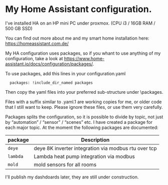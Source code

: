 # My Home Assistant configuration. 

I've installed HA on an HP mini PC under proxmox. (CPU i3 / 16GB RAM / 500 GB SSD)

You can find out more about me and my smart home installation here: https://homeassistant.com.de/

My HA configuration uses packages, so if you whant to use anything of my configuration, take a look at https://www.home-assistant.io/docs/configuration/packages/.

To use packages, add this lines in your configuration.yaml 
```homeassistant:
  packages: !include_dir_named packages
```
Then copy the yaml files into your preferred sub-structure under \packages.

Files with a suffix similar to .yaml.1 are working copies for me, or older code that I still want to keep. Please ignore these files, or use them very carefully.

Packages splits the configuration, so it is possible to divide by topic, not just by “automation” / “sensor” / “scenes” etc.
I have created a package for each major topic. At the moment the following packages are documented:

| package | Description |
| --- | --- |
| `deye` | deye 8K inverter integration via modbus rtu over tcp |
| `lambda` | Lambda heat pump integration via modbus |
| `mold` | mold sensors for all rooms |

I'll publish my dashdoards later, they are still under construction.
